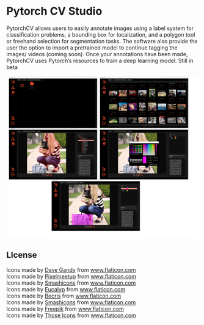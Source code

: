 # Pytorch CV Studio
PytorchCV allows users to easily annotate images using a label system for classification problems, a bounding box for localization, and a polygon tool or freehand selection for segmentation tasks. The software also provide the user the option to import a pretrained model to continue tagging the images/ videos (coming soon). Once your annotations have been made, PytorchCV uses Pytorch’s resources to train a deep learning model. Still in beta


<img alt="" src="assets/images/image.png"></img> 
 
 ## LIcense
 
 <div>Icons made by <a href="https://www.flaticon.com/authors/dave-gandy" title="Dave Gandy">Dave Gandy</a> from <a href="https://www.flaticon.com/"     title="Flaticon">www.flaticon.com</a></div>
 <div>Icons made by <a href="https://www.flaticon.com/authors/pixelmeetup" title="Pixelmeetup">Pixelmeetup</a> from <a href="https://www.flaticon.com/"             title="Flaticon">www.flaticon.com</a></div>
 <div>Icons made by <a href="https://www.flaticon.com/authors/smashicons" title="Smashicons">Smashicons</a> from <a href="https://www.flaticon.com/"             title="Flaticon">www.flaticon.com</a></div>
 <div>Icons made by <a href="https://www.flaticon.com/authors/eucalyp" title="Eucalyp">Eucalyp</a> from <a href="https://www.flaticon.com/"             title="Flaticon">www.flaticon.com</a></div>
 <div>Icons made by <a href="https://www.flaticon.com/authors/becris" title="Becris">Becris</a> from <a href="https://www.flaticon.com/"             title="Flaticon">www.flaticon.com</a></div>
 <div>Icons made by <a href="https://www.flaticon.com/authors/smashicons" title="Smashicons">Smashicons</a> from <a href="https://www.flaticon.com/"             title="Flaticon">www.flaticon.com</a></div>
 <div>Icons made by <a href="https://www.flaticon.com/authors/freepik" title="Freepik">Freepik</a> from <a href="https://www.flaticon.com/"             title="Flaticon">www.flaticon.com</a></div>
 <div>Icons made by <a href="https://www.flaticon.com/authors/those-icons" title="Those Icons">Those Icons</a> from <a href="https://www.flaticon.com/"             title="Flaticon">www.flaticon.com</a></div>
 